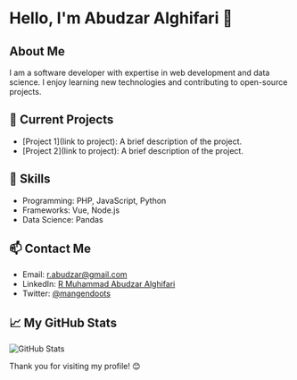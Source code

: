 # Hello, I'm Abudzar Alghifari 👋

## About Me
I am a software developer with expertise in web development and data science. I enjoy learning new technologies and contributing to open-source projects.

## 🔭 Current Projects
- [Project 1](link to project): A brief description of the project.
- [Project 2](link to project): A brief description of the project.

## 🚀 Skills
- Programming: PHP, JavaScript, Python
- Frameworks: Vue, Node.js
- Data Science: Pandas

## 📫 Contact Me
- Email: [r.abudzar@gmail.com](r.abudzar@gmail.com)
- LinkedIn: [R Muhammad Abudzar Alghifari](https://www.linkedin.com/in/abudzar-al-ghifari-150b18a3/)
- Twitter: [@mangendoots](https://twitter.com/mangendoots)

## 📈 My GitHub Stats
![GitHub Stats](https://github-readme-stats.vercel.app/api?username=alghif4ri&show_icons=true)

Thank you for visiting my profile! 😊
